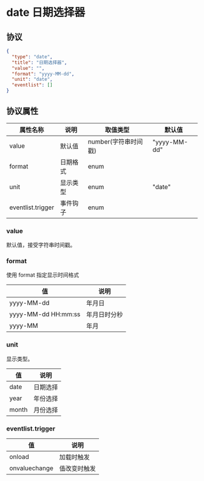 # date 日期选择器


## 协议

```json
{
  "type": "date",
  "title": "日期选择器",
  "value": "",
  "format": "yyyy-MM-dd",
  "unit": "date",
  "eventlist": []
}
```

## 协议属性
| 属性名称 | 说明 | 取值类型 | 默认值
| ---- | ---- | ---- | ---- |
| value | 默认值 | number(字符串时间戳) | "yyyy-MM-dd" |
| format | 日期格式 | enum |  |
| unit | 显示类型 | enum | "date" |
| eventlist.trigger | 事件钩子 | enum |  |

### value
默认值，接受字符串时间戳。


### format
使用 format 指定显示时间格式

| 值 | 说明 |
| ---- | ---- |
| yyyy-MM-dd | 年月日 |
| yyyy-MM-dd HH:mm:ss | 年月日时分秒 |
| yyyy-MM | 年月 |


### unit
显示类型。
<!-- https://element.eleme.cn/2.15/#/zh-CN/component/date-picker -->

| 值 | 说明 |
| ---- | ---- |
| date | 日期选择 |
| year | 年份选择 |
| month | 月份选择 |


### eventlist.trigger
| 值 | 说明 |
| ---- | ---- |
| onload | 加载时触发 |
| onvaluechange | 值改变时触发 |
